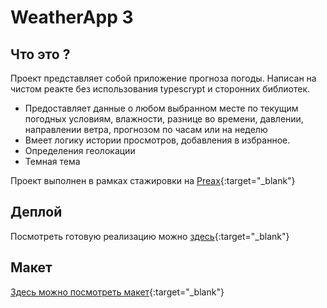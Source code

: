 # WeatherApp 3

## Что это ?

Проект представляет собой приложение прогноза погоды.
Написан на чистом реакте без использования typescrypt и сторонних библиотек.

- Предоставляет данные о любом выбранном месте по текущим погодных условиям, влажности, разнице во времени, давлении, направлении ветра, прогнозом по часам или на неделю
- Bмеет логику истории просмотров, добавления в избранное.
- Определения геолокации
- Темная тема

Проект выполнен в рамках стажировки на [Preax](https://preax.ru){:target="\_blank"}

## Деплой

Посмотреть готовую реализацию можно [здесь](https://){:target="\_blank"}

## Макет

[Здесь можно посмотреть макет](https://www.figma.com/design/zqsDBxCwYvAiJ1l79XIgCC/Weather-App.-3-sprint.-7-task?node-id=21042-8857&node-type=CANVAS&t=VbXyeMnGDEbCx855-0){:target="\_blank"}
